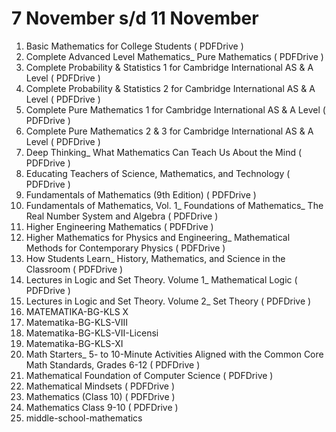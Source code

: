 # 7 November s/d 11 November

1. Basic Mathematics for College Students ( PDFDrive )
2. Complete Advanced Level Mathematics_ Pure Mathematics ( PDFDrive )
3. Complete Probability & Statistics 1 for Cambridge International AS & A Level ( PDFDrive )
4. Complete Probability & Statistics 2 for Cambridge International AS & A Level ( PDFDrive )
5. Complete Pure Mathematics 1 for Cambridge International AS & A Level ( PDFDrive )
6. Complete Pure Mathematics 2 & 3 for Cambridge International AS & A Level ( PDFDrive )
7. Deep Thinking_ What Mathematics Can Teach Us About the Mind ( PDFDrive )
8. Educating Teachers of Science, Mathematics, and Technology  ( PDFDrive )
9. Fundamentals of Mathematics (9th Edition)   ( PDFDrive )
10. Fundamentals of Mathematics, Vol. 1_ Foundations of Mathematics_ The Real Number System and Algebra ( PDFDrive )
11. Higher Engineering Mathematics ( PDFDrive )
12. Higher Mathematics for Physics and Engineering_ Mathematical Methods for Contemporary Physics ( PDFDrive )
13. How Students Learn_ History, Mathematics, and Science in the Classroom   ( PDFDrive )
14. Lectures in Logic and Set Theory. Volume 1_ Mathematical Logic ( PDFDrive )
15. Lectures in Logic and Set Theory. Volume 2_ Set Theory ( PDFDrive )
16. MATEMATIKA-BG-KLS X
17. Matematika-BG-KLS-VIII
18. Matematika-BG-KLS-VII-Licensi
19. Matematika-BG-KLS-XI
20. Math Starters_ 5- to 10-Minute Activities Aligned with the Common Core Math Standards, Grades 6-12 ( PDFDrive )
21. Mathematical Foundation of Computer Science ( PDFDrive )
22. Mathematical Mindsets ( PDFDrive )
23. Mathematics (Class 10) ( PDFDrive )
24. Mathematics Class 9-10 ( PDFDrive )
25. middle-school-mathematics
